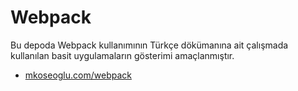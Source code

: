 # Webpack

Bu depoda Webpack kullanımının Türkçe dökümanına ait çalışmada kullanılan basit uygulamaların gösterimi amaçlanmıştır.

* [mkoseoglu.com/webpack](https://www.mkoseoglu.com/webpack)
